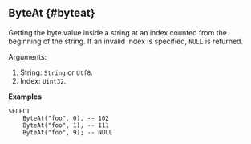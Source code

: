 ## ByteAt {#byteat}

Getting the byte value inside a string at an index counted from the beginning of the string. If an invalid index is specified, `NULL` is returned.

Arguments:

1. String: `String` or `Utf8`.
2. Index: `Uint32`.

**Examples**

```yql
SELECT
    ByteAt("foo", 0), -- 102
    ByteAt("foo", 1), -- 111
    ByteAt("foo", 9); -- NULL
```

